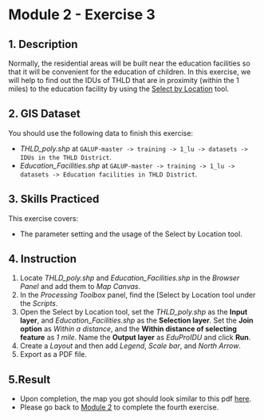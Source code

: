 # Module 2 - Exercise 3

## 1. Description

Normally, the residential areas will be built near the education facilities so that it will be convenient for the education of children. In this exercise, we will help to find out the IDUs of THLD that are in proximity (within the 1 miles) to the education facility by using the [Select by Location](https://github.com/SERVIR-WA/GALUP/blob/master/training/1_lu/modules/module2.md#26-select-by-location) tool.

## 2. GIS Dataset
You should use the following data to finish this exercise:
- _THLD\_poly.shp_ at
`GALUP-master -> training -> 1_lu -> datasets -> IDUs in the THLD District`.
- _Education\_Facilities.shp_ at `GALUP-master -> training -> 1_lu -> datasets -> Education facilities in THLD District`.

## 3. Skills Practiced

This exercise covers:

- The parameter setting and the usage of the Select by Location tool.

## 4. Instruction

1. Locate _THLD\_poly.shp_ and _Education\_Facilities.shp_ in the _Browser Panel_ and add them to
   _Map Canvas_.
2. In the _Processing Toolbox_ panel, find the [Select by Location tool under the _Scripts_.
3. Open the Select by Location tool, set the _THLD\_poly.shp_ as the **Input layer**, and _Education\_Facilities.shp_ as the **Selection layer**. Set the **Join option** as _Within a distance_, and the **Within distance of selecting feature** as _1 mile_. Name the **Output layer** as _EduProIDU_ and click **Run**.
4. Create a _Layout_ and then add _Legend_, _Scale bar_, and _North Arrow_.
5. Export as a PDF file.

## 5.Result

- Upon completion, the map you got should look similar to this pdf
  [here](../pdf_download/M2E3_EduProximity2.pdf).
- Please go back to
  [Module 2](https://github.com/SERVIR-WA/GALUP/blob/master/training/1_lu/modules/module2.md#3-exercises) to complete the fourth exercise.
